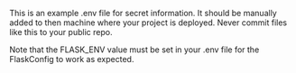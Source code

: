 This is an example .env file for secret information.
It should be manually added to then machine where your
project is deployed. 
Never commit files like this to your public repo. 

Note that the FLASK_ENV value must be set in your .env
file for the FlaskConfig to work as expected.
